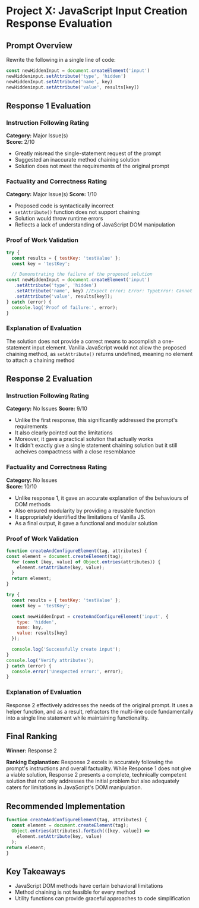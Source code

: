 # Project X: JavaScript Input Creation Response Evaluation

## Prompt Overview

Rewrite the following in a single line of code:

```javascript
const newHiddenInput = document.createElement('input')
newHiddeninput.setAttribute('type', 'hidden')
newHiddenInput.setAttribute('name', key)
newHiddeninput.setAttribute('value', results[key])
```

## Response 1 Evaluation

### Instruction Following Rating
**Category:** Major Issue(s)  
**Score:** 2/10
- Greatly misread the single-statement request of the prompt  
- Suggested an inaccurate method chaining solution  
- Solution does not meet the requirements of the original prompt  

### Factuality and Correctness Rating
**Category:** Major Issue(s)
**Score:** 1/10
- Proposed code is syntactically incorrect
- `setAttribute()` function does not support chaining
- Solution would throw runtime errors
- Reflects a lack of understanding of JavaScript DOM manipulation

### Proof of Work Validation
```javascript
try {
  const results = { testKey: 'testValue' };
  const key = 'testKey';

  // Demonstrating the failure of the proposed solution
const newHiddenInput = document.createElement('input')
   .setAttribute('type', 'hidden')
   .setAttribute('name', key) //Expect error; Error: TypeError: Cannot read properties of undefined (reading 'setAttribute')
   .setAttribute('value', results[key]);
} catch (error) {
  console.log('Proof of failure:', error);
}
```
### Explanation of Evaluation
The solution does not provide a correct means to accomplish a one-statement input element. Vanilla JavaScript would not allow the proposed chaining method, as `setAttribute()` returns undefined, meaning no element to attach a chaining method

## Response 2 Evaluation

### Instruction Following Rating
**Category:** No Issues
**Score:** 9/10
- Unlike the first response, this significantly addressed the prompt's requirements 
- It also clearly pointed out the limitations
- Moreover, it gave a practical solution that actually works  
- It didn't exactly give a single statement chaining solution but it still acheives compactness with a close resemblance  

### Factuality and Correctness Rating
**Category:** No Issues  
**Score:** 10/10  
- Unlike response 1, it gave an accurate explanation of the behaviours of DOM methods
- Also ensured modularity by providing a reusable function  
- It appropriately identified the limitations of Vanilla JS. 
- As a final output, it gave a functional and modular solution  

### Proof of Work Validation

```javascript
function createAndConfigureElement(tag, attributes) {
const element = document.createElement(tag);
  for (const [key, value] of Object.entries(attributes)) {
    element.setAttribute(key, value);
  }
  return element;
}

try {
  const results = { testKey: 'testValue' };
  const key = 'testKey';

  const newHiddenInput = createAndConfigureElement('input', {
    type: 'hidden',
    name: key,
    value: results[key]
  });

  console.log('Successfully create input');
}
console.log('Verify attributes');
} catch (error) {
  console.error('Unexpected error:', error);
}
```

### Explanation of Evaluation
Response 2 effectively addresses the needs of the original prompt. It uses a helper function, and as a result, refractors the multi-line code fundamentally into a single line statement while maintaining functionality.

## Final Ranking
**Winner:** Response 2

**Ranking Explanation:**
Response 2 excels in accurately following the prompt's instructions and overall factuality. While Response 1 does not give a viable solution, Response 2 presents a complete, technically competent solution that not only addresses the initial problem but also adequately caters for limitations in JavaScript's DOM manipulation. 

## Recommended Implementation
```javascript
function createAndConfigureElement(tag, attributes) {
  const element = document.createElement(tag);
  Object.entries(attributes).forEach(([key, value]) =>
    element.setAttribute(key, value)
  );
return element;
}
```

## Key Takeaways
- JavaScript DOM methods have certain behavioral limitations
- Method chaining is not feasible for every method
- Utility functions can provide graceful approaches to code simplification